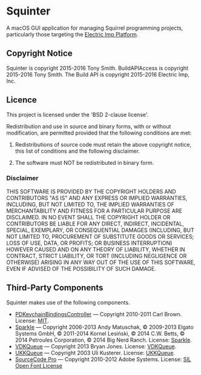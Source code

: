 # Squinter

A macOS GUI application for managing Squirrel programming projects, particularly those targeting the [Electric Imp Platform](https://electricimp.com/docs/).



## Copyright Notice

Squinter is copyright 2015-2016 Tony Smith.
BuildAPIAccess is copyright 2015-2016 Tony Smith.
The Build API is copyright 2015-2016 Electric Imp, Inc.

## Licence

This project is licensed under the 'BSD 2-clause license'.

Redistribution and use in source and binary forms, with or without modification, are permitted provided that the following conditions are met:

1. Redistributions of source code must retain the above copyright notice, this list of conditions and the following disclaimer.

2. The software must NOT be redistributed in binary form.

### Disclaimer

THIS SOFTWARE IS PROVIDED BY THE COPYRIGHT HOLDERS AND CONTRIBUTORS "AS IS"
AND ANY EXPRESS OR IMPLIED WARRANTIES, INCLUDING, BUT NOT LIMITED TO, THE
IMPLIED WARRANTIES OF MERCHANTABILITY AND FITNESS FOR A PARTICULAR PURPOSE ARE
DISCLAIMED. IN NO EVENT SHALL THE COPYRIGHT HOLDER OR CONTRIBUTORS BE LIABLE
FOR ANY DIRECT, INDIRECT, INCIDENTAL, SPECIAL, EXEMPLARY, OR CONSEQUENTIAL
DAMAGES (INCLUDING, BUT NOT LIMITED TO, PROCUREMENT OF SUBSTITUTE GOODS OR
SERVICES; LOSS OF USE, DATA, OR PROFITS; OR BUSINESS INTERRUPTION) HOWEVER
CAUSED AND ON ANY THEORY OF LIABILITY, WHETHER IN CONTRACT, STRICT LIABILITY,
OR TORT (INCLUDING NEGLIGENCE OR OTHERWISE) ARISING IN ANY WAY OUT OF THE USE
OF THIS SOFTWARE, EVEN IF ADVISED OF THE POSSIBILITY OF SUCH DAMAGE.

## Third-Party Components

Squinter makes use of the following components.

- [PDKeychainBindingsController](https://github.com/carlbrown/PDKeychainBindingsController) &mdash; Copyright 2010-2011 Carl Brown. License: [MIT](https://github.com/carlbrown/PDKeychainBindingsController/blob/master/LICENSE).
- [Sparkle](https://github.com/sparkle-project/Sparkle) &mdash; Copyright 2006-2013 Andy Matuschak, © 2009-2013 Elgato Systems GmbH, © 2011-2014 Kornel Lesiński, © 2014 C.W. Betts, © 2014 Petroules Corporation, © 2014 Big Nerd Ranch. License: [Sparkle](https://github.com/sparkle-project/Sparkle/blob/master/LICENSE).
- [VDKQueue](https://github.com/bdkjones/VDKQueue) &mdash; Copyright 2013 Bryan Jones. License: [VDKQueue](https://github.com/bdkjones/VDKQueue#License).
- [UKKQueue](https://github.com/uliwitness/UliKit) &mdash; Copyright 2003 Uli Kusterer. License: [UKKQueue](https://github.com/uliwitness/UliKit/blob/master/docs/UKKQueue%20Readme.txt).
- [SourceCode Pro](https://github.com/adobe-fonts/source-code-pro) &mdash; Copyright 2010-2012 Adobe Systems. License: [SIL Open Font License](https://github.com/adobe-fonts/source-code-pro/blob/master/LICENSE.txt)